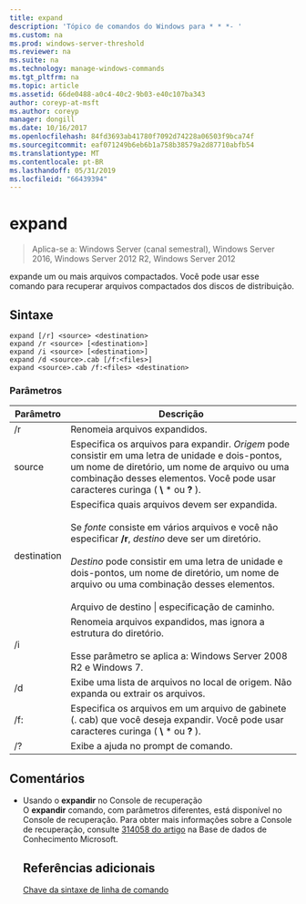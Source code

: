 ```yaml
---
title: expand
description: 'Tópico de comandos do Windows para * * *- '
ms.custom: na
ms.prod: windows-server-threshold
ms.reviewer: na
ms.suite: na
ms.technology: manage-windows-commands
ms.tgt_pltfrm: na
ms.topic: article
ms.assetid: 66de0488-a0c4-40c2-9b03-e40c107ba343
author: coreyp-at-msft
ms.author: coreyp
manager: dongill
ms.date: 10/16/2017
ms.openlocfilehash: 84fd3693ab41780f7092d74228a06503f9bca74f
ms.sourcegitcommit: eaf071249b6eb6b1a758b38579a2d87710abfb54
ms.translationtype: MT
ms.contentlocale: pt-BR
ms.lasthandoff: 05/31/2019
ms.locfileid: "66439394"
---
```

# <a name="expand"></a>expand

>Aplica-se a: Windows Server (canal semestral), Windows Server 2016, Windows Server 2012 R2, Windows Server 2012

expande um ou mais arquivos compactados. Você pode usar esse comando para recuperar arquivos compactados dos discos de distribuição.  
## <a name="syntax"></a>Sintaxe  
```  
expand [/r] <source> <destination>  
expand /r <source> [<destination>]  
expand /i <source> [<destination>]  
expand /d <source>.cab [/f:<files>]  
expand <source>.cab /f:<files> <destination>  
```  
### <a name="parameters"></a>Parâmetros  

|  Parâmetro  |                                                                                                                                                                   Descrição                                                                                                                                                                    |
|-------------|--------------------------------------------------------------------------------------------------------------------------------------------------------------------------------------------------------------------------------------------------------------------------------------------------------------------------------------------------|
|     /r      |                                                                                                                                                             Renomeia arquivos expandidos.                                                                                                                                                              |
|   source    |                                                                              Especifica os arquivos para expandir. *Origem* pode consistir em uma letra de unidade e dois-pontos, um nome de diretório, um nome de arquivo ou uma combinação desses elementos. Você pode usar caracteres curinga ( **\\** \* ou **?** ).                                                                               |
| destination | Especifica quais arquivos devem ser expandida.<br /><br />Se *fonte* consiste em vários arquivos e você não especificar **/r**, *destino* deve ser um diretório.<br /><br />*Destino* pode consistir em uma letra de unidade e dois-pontos, um nome de diretório, um nome de arquivo ou uma combinação desses elementos.<br /><br />Arquivo de destino &#124; especificação de caminho. |
|     /i      |                                                                                                   Renomeia arquivos expandidos, mas ignora a estrutura do diretório.<br /><br />Esse parâmetro se aplica a:  Windows Server 2008 R2 e Windows 7.                                                                                                    |
|     /d      |                                                                                                                              Exibe uma lista de arquivos no local de origem. Não expanda ou extrair os arquivos.                                                                                                                              |
|     /f:     |                                                                                                                 Especifica os arquivos em um arquivo de gabinete (. cab) que você deseja expandir. Você pode usar caracteres curinga ( **\\** \* ou **?** ).                                                                                                                 |
|     /?      |                                                                                                                                                       Exibe a ajuda no prompt de comando.                                                                                                                                                       |

## <a name="remarks"></a>Comentários  
- Usando o **expandir** no Console de recuperação  
  O **expandir** comando, com parâmetros diferentes, está disponível no Console de recuperação. Para obter mais informações sobre a Console de recuperação, consulte [314058 do artigo](https://support.microsoft.com/kb/314058) na Base de dados de Conhecimento Microsoft.  
  ## <a name="additional-references"></a>Referências adicionais  
  [Chave da sintaxe de linha de comando](command-line-syntax-key.md)  
